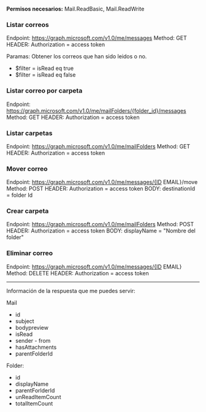 

**Permisos necesarios:** Mail.ReadBasic, Mail.ReadWrite

### Listar correos

Endpoint: https://graph.microsoft.com/v1.0/me/messages
Method: GET
HEADER: Authorization = access token

Paramas: Obtener los correos que han sido leidos o no.
- $filter = isRead eq true 
- $filter = isRead eq false

### Listar correo por carpeta

Endpoint: https://graph.microsoft.com/v1.0/me/mailFolders/{folder_id}/messages
Method: GET
HEADER: Authorization = access token

### Listar carpetas

Endpoint: https://graph.microsoft.com/v1.0/me/mailFolders
Method: GET
HEADER: Authorization = access token


### Mover correo

Endpoint: https://graph.microsoft.com/v1.0/me/messages/{ID EMAIL}/move
Method: POST
HEADER: Authorization = access token
BODY: destinationId = folder Id


### Crear carpeta

Endpoint: https://graph.microsoft.com/v1.0/me/mailFolders
Method: POST
HEADER: Authorization = access token
BODY: displayName = "Nombre del folder"


### Eliminar correo

Endpoint: https://graph.microsoft.com/v1.0/me/messages/{ID EMAIL}
Method: DELETE
HEADER: Authorization = access token


---
Información de la respuesta que me puedes servir:

Mail
- id
- subject
- bodypreview
- isRead
- sender - from
- hasAttachments
- parentFolderId

Folder:
- id
- displayName
- parentForlderId
- unReadItemCount
- totalItemCount
